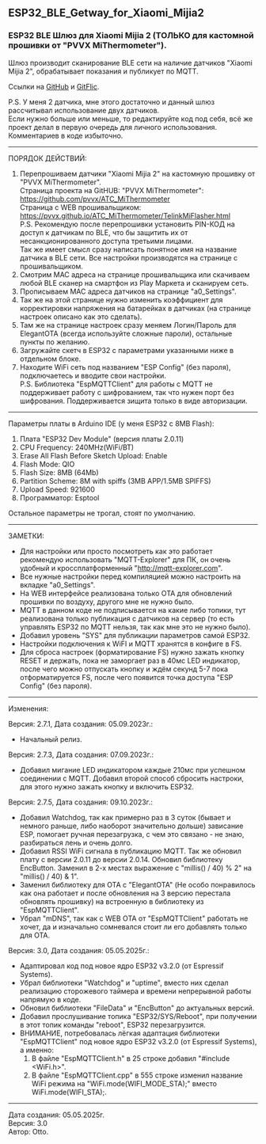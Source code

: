 ## ESP32\_BLE\_Getway\_for\_Xiaomi\_Mijia2

### ESP32 BLE Шлюз для Xiaomi Mijia 2 (ТОЛЬКО для кастомной прошивки от "PVVX MiThermometer").

Шлюз производит сканирование BLE сети на наличие датчиков "Xiaomi Mijia 2", обрабатывает показания и публикует по MQTT.

Ссылки на [GitHub](https://github.com/Otto17/ESP32_BLE_Getway_for_Xiaomi_Mijia2) и [GitFlic](https://github.com/Otto17/esp32_ble_getway_for_xiaomi_mijia2).

P.S. У меня 2 датчика, мне этого достаточно и данный шлюз рассчитывал использование двух датчиков.  
Если нужно больше или меньше, то редактируйте код под себя, всё же проект делал в первую очередь для личного использования. Комментариев в коде избыточно.

---

ПОРЯДОК ДЕЙСТВИЙ:

1.  Перепрошиваем датчики "Xiaomi Mijia 2" на кастомную прошивку от "PVVX MiThermometer".  
    Страница проекта на GitHUB: "PVVX MiThermometer": https://github.com/pvvx/ATC_MiThermometer  
    Страница с WEB прошивальщиком: https://pvvx.github.io/ATC_MiThermometer/TelinkMiFlasher.html  
    P.S. Рекомендую после перепрошивки установить PIN-КОД на доступ к датчикам по BLE, что бы защитить их от несанкционированного доступа третьими лицами.  
    Так же имеет смысл сразу написать понятное имя на название датчика в BLE сети. Все настройки производятся на странице с прошивальщиком.
2.  Смотрим MAC адреса на странице прошивальщика или скачиваем любой BLE сканер на смартфон из Play Маркета и сканируем сеть.
3.  Прописываем MAC адреса датчиков на странице "a0\_Settings".
4.  Так же на этой странице нужно изменить коэффициент для корректировки напряжения на батарейках в датчиках (на странице настроек описано как это сделать).
5.  Там же на странице настроек сразу меняем Логин/Пароль для ElegantOTA (всегда используйте сложные пароли), остальные пункты по желанию.
6.  Загружайте скетч в ESP32 с параметрами указанными ниже в отдельном блоке.
7.  Находите WiFi сеть под названием "ESP Config" (без пароля), подключаетесь и вводите свои настройки.  
    P.S. Библиотека "EspMQTTClient" для работы с MQTT не поддерживает работу с шифрованием, так что нужен порт без шифрования. Поддерживается зищита только в виде авторизации.

---

Параметры платы в Arduino IDE (у меня ESP32 с 8MB Flash):

1.  Плата "ESP32 Dev Module" (версия платы 2.0.11)
2.  CPU Frequency: 240MHz(WiFi/BT)
3.  Erase All Flash Before Sketch Upload: Enable
4.  Flash Mode: QIO
5.  Flash Size: 8MB (64Mb)
6.  Partition Scheme: 8M with spiffs (3MB APP/1.5MB SPIFFS)
7.  Upload Speed: 921600
8.  Программатор: Esptool

Остальное параметры не трогал, стоят по умолчанию.

---

ЗАМЕТКИ:

*   Для настройки или просто посмотреть как это работает рекомендую использовать "MQTT-Explorer" для ПК, он очень удобный и кроссплатформенный "http://mqtt-explorer.com".
*   Все нужные настройки перед компиляцией можно настроить на вкладке "a0\_Settings".
*   На WEB интерфейсе реализована только OTA для обновлений прошивки по воздуху, другого мне не нужно было.
*   MQTT в данном коде не подписывается на какие либо топики, тут реализована только публикация с датчиков на сервер (то есть управлять ESP32 по MQTT нельзя, так как мне это не нужно было).
*   Добавил уровень "SYS" для публикации параметров самой ESP32.
*   Настройки подключения к WiFI и MQTT хранятся в конфиге в FS.
*   Для сброса настроек (форматирование FS) нужно зажать кнопку RESET и держать, пока не заморгает раз в 40мс LED индикатор,  
    после чего можно отпускать кнопку и ждём секунд 5-7 пока отформатируется FS, после чего появится точка доступа "ESP Config" (без пароля).

---

Изменения:

Версия: 2.7.1, Дата создания: 05.09.2023г.:

*   Начальный релиз.

Версия: 2.7.3, Дата создания: 07.09.2023г.:

*   Добавил мигание LED индикатором каждые 210мс при успешном соединении с MQTT. Добавил второй способ сбросить настроки, для этого нужно зажать кнопку и включить ESP32.

Версия: 2.7.5, Дата создания: 09.10.2023г.:

*   Добавил Watchdog, так как примерно раз в 3 суток (бывает и немного раньше, либо наоборот значительно дольше) зависание ESP, помогает ручная перезагрузка, с чем это связано - не знаю, разбираться лень и очень долго.
*   Добавил RSSI WiFi сигнала в публикацию MQTT. Так же обновил плату с версии 2.0.11 до версии 2.0.14. Обновил библиотеку EncButton. Заменил в 2-х местах выражение с "millis() / 40) % 2" на "millis() / 40) & 1".
*   Заменил библиотеку для OTA с "ElegantOTA" (Не особо понравилось как она работает и после обновления на 3 версию перестала обновлять прошивку) на встроенную в библиотеку из "EspMQTTClient".
*   Убрал "mDNS", так как с WEB OTA от "EspMQTTClient" работать не хочет, да и изначально сомневался стоит ли его добавлять только для OTA.

Версия: 3.0, Дата создания: 05.05.2025г.:

*   Адаптировал код под новое ядро ESP32 v3.2.0 (от Espressif Systems).
*   Убрал библиотеки "Watchdog" и "uptime", вместо них сделал реализацию сторожевого таймера и времени непрерывной работы напрямую в коде.
*   Обновил библиотеки "FileData" и "EncButton" до актуальных версий.
*   Добавил прослушивание топика "ESP32/SYS/Reboot", при получении в этот топик команды "reboot", ESP32 перезагрузится.
*   ВНИМАНИЕ, потребовалась лёгкая адаптация библиотеки "EspMQTTClient" под новое ядро ESP32 v3.2.0 (от Espressif Systems), а именно:
    1.  В файле "EspMQTTClient.h" в 25 строке добавил "#include \<WiFi.h>".
    2.  В файле "EspMQTTClient.cpp" в 555 строке изменил название WiFi режима на "WiFi.mode(WIFI\_MODE\_STA);" вместо WiFi.mode(WIFI\_STA);.

---

Дата создания: 05.05.2025г.  
Версия: 3.0  
Автор: Otto.
